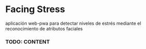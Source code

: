 # Facing Stress

aplicación web-pwa para detectar niveles de estrés mediante el reconocimiento de atributos faciales

### TODO: CONTENT
